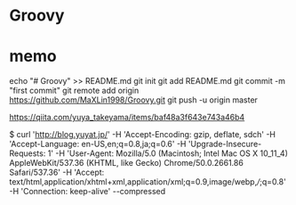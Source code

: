 # Groovy
# memo
echo "# Groovy" >> README.md
git init
git add README.md
git commit -m "first commit"
git remote add origin https://github.com/MaXLin1998/Groovy.git
git push -u origin master

https://qiita.com/yuya_takeyama/items/baf48a3f643e743a46b4

$ curl 'http://blog.yuyat.jp/' -H 'Accept-Encoding: gzip, deflate, sdch' -H 'Accept-Language: en-US,en;q=0.8,ja;q=0.6' -H 'Upgrade-Insecure-Requests: 1' -H 'User-Agent: Mozilla/5.0 (Macintosh; Intel Mac OS X 10_11_4) AppleWebKit/537.36 (KHTML, like Gecko) Chrome/50.0.2661.86 Safari/537.36' -H 'Accept: text/html,application/xhtml+xml,application/xml;q=0.9,image/webp,*/*;q=0.8' -H 'Connection: keep-alive' --compressed

